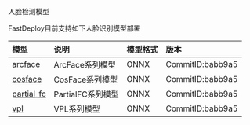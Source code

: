 人脸检测模型

FastDeploy目前支持如下人脸识别模型部署

| 模型 | 说明 | 模型格式 | 版本 |
| :--- | :--- | :------- | :--- |
| [arcface](./insightface) | ArcFace系列模型 | ONNX | CommitID:babb9a5 |
| [cosface](./insightface) | CosFace系列模型 | ONNX | CommitID:babb9a5 |
| [partial_fc](./insightface) | PartialFC系列模型 | ONNX | CommitID:babb9a5 |
| [vpl](./insightface) | VPL系列模型 | ONNX | CommitID:babb9a5 |
